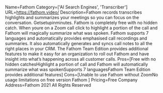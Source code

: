 Name=Fathom
Category=['AI Search Engines', 'Transcriber']
URL=https://fathom.video/
Description=Fathom records transcribes highlights and summarizes your meetings so you can focus on the conversation. Getsetupinminutes. Fathom is completely free with no hidden catch. When youre on a Zoom call click to highlight a portion of the call and Fathom will magically summarize what was spoken. Fathom supports 7 languages and automatically provides emphasised call recordings and summaries. It also automatically generates and syncs call notes to all the right places in your CRM. The Fathom Team Edition provides additional features to make it easy for an organization to roll out Fathom and have insight into what’s happening across all customer calls.
Pros=[Free with no hidden catchesHighlight a portion of call and Fathom will automatically summarize what was spokenSupports 7 languagesFathom Team Edition provides additional features]
Cons=[Unable to use Fathom without ZoomNo usage limitations on free version Fathom ]
Pricing=Free
Company Address=Fathom 2021 All Rights Reserved
